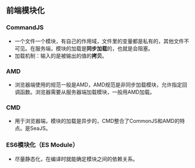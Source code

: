 ## 前端模块化
### CommandJS
- 一个文件一个模块，有自己的作用域，文件里的变量都是私有的，其他文件不可见。在服务端，模块的加载是**同步加载**的，也就是会阻塞。
- 加载机制：输入的是被输出的值的**拷贝**。

### AMD
- 浏览器端使用的规范一般是AMD，AMD规范是非同步加载模块，允许指定回调函数。浏览器需要从服务器端加载模块，一般用AMD加载。

### CMD
- 用于浏览器端，模块的加载是异步的，CMD整合了CommonJS和AMD的特点。是SeaJS。

### ES6模块化（ES Module）
- 尽量静态化，在编译时就能确定模块之间的依赖关系。
